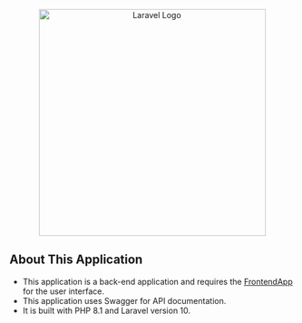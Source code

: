 <p align="center"><a href="https://laravel.com" target="_blank"><img src="https://raw.githubusercontent.com/laravel/art/master/logo-lockup/5%20SVG/2%20CMYK/1%20Full%20Color/laravel-logolockup-cmyk-red.svg" width="400" alt="Laravel Logo"></a></p>

## About This Application
- This application is a back-end application and requires the [FrontendApp](https://github.com/irwansyah1998/FrontendApp) for the user interface.
- This application uses Swagger for API documentation.
- It is built with PHP 8.1 and Laravel version 10.
